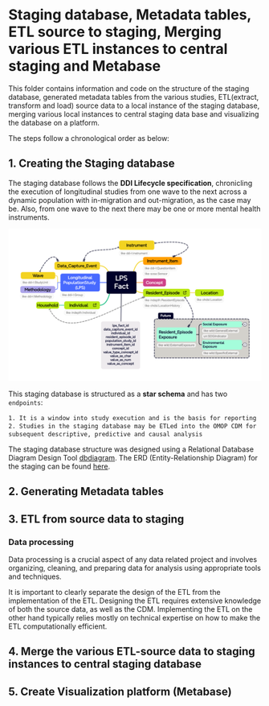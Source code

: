 # Staging database, Metadata tables, ETL source to staging, Merging various ETL instances to central staging and Metabase
This folder contains information and code on the structure of the staging database, generated metadata tables from the various studies, ETL(extract, transform and load) source data to a local instance of the staging database, merging various local instances to central staging data base and visualizing the database on a platform.

The steps follow a chronological order as below:

## 1. Creating the Staging database

The staging database follows the **DDI Lifecycle specification**, chronicling the execution of longitudinal studies from one wave to the next across a dynamic population with in-migration and out-migration, as the case may be. Also, from one wave to the next there may be one or more mental health instruments.

![image](https://github.com/APHRC-DSE/INSPIRE-Mental-Health-Project-Integrating-and-Harmonizing-Longitudinal-Data/blob/main/images/LS%20Fact%20v4-3.png)

This staging database is structured as a **star schema** and has two `endpoints`: 

    1. It is a window into study execution and is the basis for reporting
    2. Studies in the staging database may be ETLed into the OMOP CDM for 
    subsequent descriptive, predictive and causal analysis

The staging database structure was designed using a Relational Database Diagram Design Tool [dbdiagram](https://dbdiagram.io/). The ERD (Entity-Relationship Diagram) for the staging can be found [here](https://dbdiagram.io/d/MH-INSPIRE-Staging-Dataset-v1-1-65fa7820ae072629ce783398).
    
## 2. Generating Metadata tables


## 3. ETL from source data to staging

### Data processing
Data processing is a crucial aspect of any data related project and involves organizing, cleaning, and preparing data for analysis using appropriate tools and techniques.

It is important to clearly separate the design of the ETL from the implementation of the ETL. Designing the ETL requires extensive knowledge of both the source data, as well as the CDM. Implementing the ETL on the other hand typically relies mostly on technical expertise on how to make the ETL computationally efficient.


## 4. Merge the various ETL-source data to staging instances to central staging database


## 5. Create Visualization platform (Metabase)






